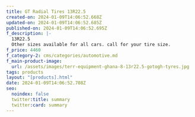 ```yaml
---
title: GT Radial Tires 13R22.5
created-on: 2024-01-09T14:06:52.668Z
updated-on: 2024-01-09T14:06:52.685Z
published-on: 2024-01-09T14:06:52.695Z
f_description: |-
  13R22.5
  Other sizes available for all cars. call for your tire size.
f_price: 4460
f_category-2: cms/categories/automotive.md
f_main-product-image:
  url: /assets/images/terr-equipment-ghana-8-13r22.5-gotogh-tyres.jpg
tags: products
layout: "[products].html"
date: 2024-01-09T14:06:52.708Z
seo:
  noindex: false
  twitter:title: summary
  twitter:card: summary
---
```

